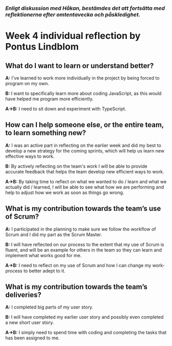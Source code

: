 ### *Enligt diskussion med Håkan, bestämdes det att fortsätta med reflektionerna efter omtentavecka och påskledighet.*

# Week 4 individual reflection by Pontus Lindblom

## What do I want to learn or understand better?
**A:** I've learned to work more individually in the project by being forced to program on my own. 

**B:** I want to specifically learn more about coding JavaScript, as this would have helped me program more efficiently.

**A->B:** I need to sit down and experiment with TypeScript.

## How can I help someone else, or the entire team, to learn something new?
**A:** I was an active part in reflecting on the earlier week and did my best to develop a new strategy for the coming sprints, which will help us learn new effective ways to work.

**B:** By actively reflecting on the team's work I will be able to provide accurate feedback that helps the team develop new efficient ways to work.

**A->B:** By taking time to reflect on what we wanted to do / learn and what we actually did / learned, I will be able to see what how we are performing and help to adjust how we work as soon as things go wrong.

## What is my contribution towards the team’s use of Scrum?
**A:** I participated in the planning to make sure we follow the workflow of Scrum and I did my part as the Scrum Master.

**B:** I will have reflected on our process to the extent that my use of Scrum is fluent, and will be an example for others in the team so they can learn and implement what works good for me.

**A->B:** I need to reflect on my use of Scrum and how I can change my work-process to better adept to it.

## What is my contribution towards the team’s deliveries?
**A:** I completed big parts of my user story.

**B:** I will have completed my earlier user story and possibly even completed a new short user story.

**A->B:** I simply need to spend time with coding and completing the tasks that has been assigned to me.
